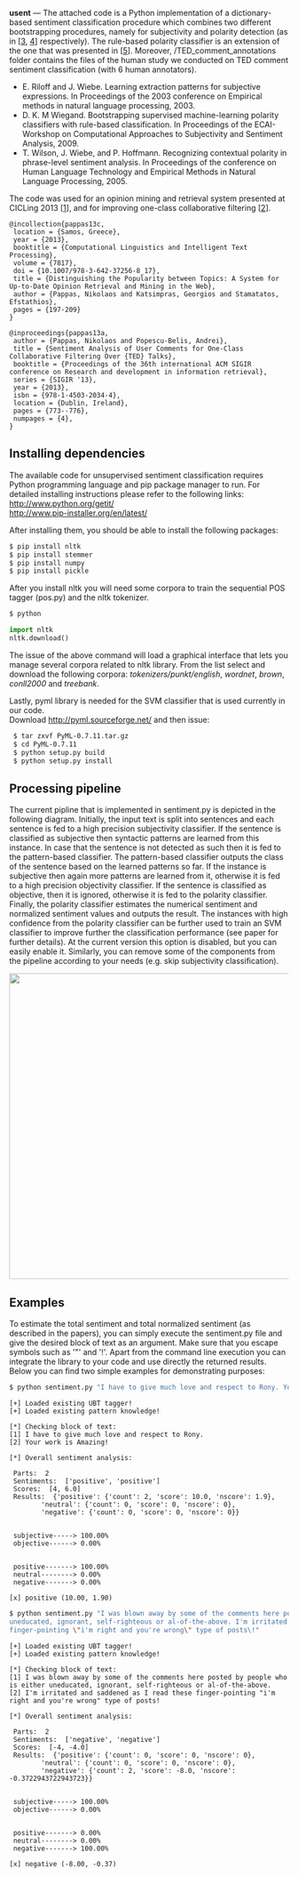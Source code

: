 <b>usent</b> — The attached code is a Python implementation of a dictionary-based sentiment classification procedure which combines two different bootstrapping procedures, namely for subjectivity and polarity detection (as in [<a href="http://www.cs.utah.edu/~riloff/pdfs/emnlp03.pdf">3</a>, <a href="http://www.lsv.uni-saarland.de/wassa.pdf">4</a>] respectively). The rule-based polarity classifier is an extension of the one that was presented in [<a href="http://people.cs.pitt.edu/~wiebe/pubs/papers/emnlp05polarity.pdf">5</a>]. Moreover,  /TED_comment_annotations folder contains the files of the human study we conducted on TED comment sentiment classification (with 6 human annotators).  

- E. Riloff and J. Wiebe. Learning extraction patterns for subjective expressions.
In Proceedings of the 2003 conference on Empirical methods in natural language
processing, 2003.  <br />
- D. K. M Wiegand. Bootstrapping supervised machine-learning polarity classifiers with rule-based classification. 
In Proceedings of the ECAI-Workshop on Computational Approaches to Subjectivity and Sentiment Analysis, 2009.  <br />
- T. Wilson, J. Wiebe, and P. Hoffmann. Recognizing contextual polarity in phrase-level sentiment 
analysis. In Proceedings of the conference on Human Language Technology and Empirical Methods in 
Natural Language Processing, 2005. <br />

The code was used for an opinion mining and retrieval system presented at CICLing 2013 [<a href="http://publications.idiap.ch/downloads/papers/2013/Pappas_CICLING_2013.pdf">1</a>],  and for improving one-class collaborative filtering [<a href="http://publications.idiap.ch/downloads/papers/2013/Pappas_SIGIR_2013.pdf">2</a>]. 

```
@incollection{pappas13c,
 location = {Samos, Greece},
 year = {2013},
 booktitle = {Computational Linguistics and Intelligent Text Processing},
 volume = {7817},
 doi = {10.1007/978-3-642-37256-8_17},
 title = {Distinguishing the Popularity between Topics: A System for Up-to-Date Opinion Retrieval and Mining in the Web},
 author = {Pappas, Nikolaos and Katsimpras, Georgios and Stamatatos, Efstathios},
 pages = {197-209}
}

@inproceedings{pappas13a,
 author = {Pappas, Nikolaos and Popescu-Belis, Andrei},
 title = {Sentiment Analysis of User Comments for One-Class Collaborative Filtering Over {TED} Talks},
 booktitle = {Proceedings of the 36th international ACM SIGIR conference on Research and development in information retrieval},
 series = {SIGIR '13},
 year = {2013},
 isbn = {978-1-4503-2034-4},
 location = {Dublin, Ireland},
 pages = {773--776},
 numpages = {4},
} 
```



Installing dependencies
------------
The available code for unsupervised sentiment classification requires Python programming 
language and pip package manager to run. For detailed installing instructions please refer to 
the following links: <br />
http://www.python.org/getit/ <br />
http://www.pip-installer.org/en/latest/

After installing them, you should be able to install the following packages: <br />
```bash
$ pip install nltk  
$ pip install stemmer 
$ pip install numpy
$ pip install pickle 
```

After you install nltk you will need some corpora to train the sequential POS tagger (pos.py) and the nltk tokenizer.
```bash
$ python 
```
```python
import nltk 
nltk.download() 
```  
The issue of the above command will load a graphical interface that lets you manage several corpora
related to nltk library. From the list select and download the following corpora: 
*tokenizers/punkt/english*, *wordnet*, *brown*, *conll2000* and *treebank*. 

Lastly, pyml library is needed for the SVM classifier that is used currently in our code. <br />
Download http://pyml.sourceforge.net/ and then issue: <br />
```bash 
 $ tar zxvf PyML-0.7.11.tar.gz
 $ cd PyML-0.7.11
 $ python setup.py build
 $ python setup.py install 
```


Processing pipeline
-------------------
The current pipline that is implemented in sentiment.py is depicted in the following diagram. Initially,
the input text is split into sentences and each sentence is fed to a high precision subjectivity classifier.
If the sentence is classified as subjective then syntactic patterns are learned from this instance. In case 
that the sentence is not detected as such then it is fed to the pattern-based classifier. The pattern-based
classifier outputs the class of the sentence based on the learned patterns so far. If the instance is subjective
then again more patterns are learned from it, otherwise it is fed to a high precision objectivity classifier.
If the sentence is classified as objective, then it is ignored, otherwise it is fed to the polarity classifier.
Finally, the polarity classifier estimates the numerical sentiment and normalized sentiment values and outputs
the result. The instances with high confidence from the polarity classifier can be further used to train an SVM 
classifier to improve further the classification performance (see paper for further details). At the current version
this option is disabled, but you can easily enable it. Similarly, you can remove some of the components from the 
pipeline according to your needs (e.g. skip subjectivity classification).

<p align="center">
<img src="images/bootstrap.png" width="550">
</p>

Examples
--------
To estimate the total sentiment and total normalized sentiment (as described in the papers), 
you can simply execute the sentiment.py file and give the desired block of text as an argument.
Make sure that you escape symbols such as '"' and '!'. Apart from the command line execution you 
can integrate the library to your code and use directly the returned results. Below you can 
find two simple examples for demonstrating purposes:

```bash
$ python sentiment.py "I have to give much love and respect to Rony. Your work is Amazing\\!"
```
```
[+] Loaded existing UBT tagger!
[+] Loaded existing pattern knowledge!

[*] Checking block of text:
[1] I have to give much love and respect to Rony.
[2] Your work is Amazing!

[*] Overall sentiment analysis:

 Parts:  2
 Sentiments:  ['positive', 'positive']
 Scores:  [4, 6.0]
 Results:  {'positive': {'count': 2, 'score': 10.0, 'nscore': 1.9},
	    'neutral': {'count': 0, 'score': 0, 'nscore': 0},
	    'negative': {'count': 0, 'score': 0, 'nscore': 0}}


 subjective-----> 100.00%
 objective------> 0.00%


 positive-------> 100.00%
 neutral--------> 0.00%
 negative-------> 0.00%

[x] positive (10.00, 1.90)
```


```bash
$ python sentiment.py "I was blown away by some of the comments here posted by people who is either 
uneducated, ignorant, self-righteous or al-of-the-above. I'm irritated and saddened as I read these 
finger-pointing \"i'm right and you're wrong\" type of posts\!"
```
```
[+] Loaded existing UBT tagger!
[+] Loaded existing pattern knowledge!

[*] Checking block of text:
[1] I was blown away by some of the comments here posted by people who is either uneducated, ignorant, self-righteous or al-of-the-above.
[2] I'm irritated and saddened as I read these finger-pointing "i'm right and you're wrong" type of posts!

[*] Overall sentiment analysis:

 Parts:  2
 Sentiments:  ['negative', 'negative']
 Scores:  [-4, -4.0]
 Results:  {'positive': {'count': 0, 'score': 0, 'nscore': 0},
	    'neutral': {'count': 0, 'score': 0, 'nscore': 0},
	    'negative': {'count': 2, 'score': -8.0, 'nscore': -0.3722943722943723}}


 subjective-----> 100.00%
 objective------> 0.00%


 positive-------> 0.00%
 neutral--------> 0.00%
 negative-------> 100.00%

[x] negative (-8.00, -0.37)
```
